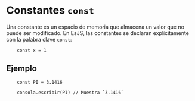 # Constantes `const`

Una constante es un espacio de memoria que almacena un valor que no puede ser modificado. En EsJS, las constantes se declaran explícitamente con la palabra clave `const`:

```esjs
    const x = 1
```

## Ejemplo

<EsEditor>

```esjs
    const PI = 3.1416
    
    consola.escribir(PI) // Muestra `3.1416`
```

</EsEditor>

